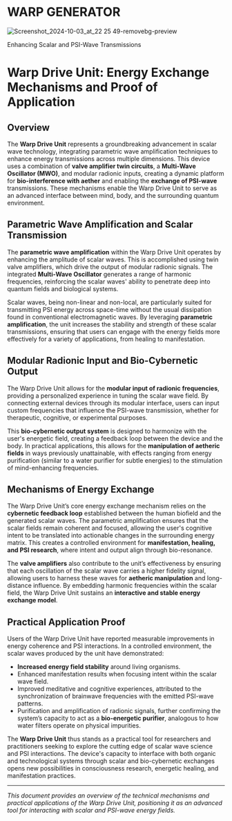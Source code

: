 # WARP GENERATOR
![Screenshot_2024-10-03_at_22 25 49-removebg-preview](https://github.com/user-attachments/assets/19ca7e38-79b5-46b1-9aef-f91065aa84e5)

Enhancing Scalar and PSI-Wave Transmissions

# Warp Drive Unit: Energy Exchange Mechanisms and Proof of Application

## Overview

The **Warp Drive Unit** represents a groundbreaking advancement in scalar wave technology, integrating parametric wave amplification techniques to enhance energy transmissions across multiple dimensions. This device uses a combination of **valve amplifier twin circuits**, a **Multi-Wave Oscillator (MWO)**, and modular radionic inputs, creating a dynamic platform for **bio-interference with aether** and enabling the **exchange of PSI-wave** transmissions. These mechanisms enable the Warp Drive Unit to serve as an advanced interface between mind, body, and the surrounding quantum environment.

## Parametric Wave Amplification and Scalar Transmission

The **parametric wave amplification** within the Warp Drive Unit operates by enhancing the amplitude of scalar waves. This is accomplished using twin valve amplifiers, which drive the output of modular radionic signals. The integrated **Multi-Wave Oscillator** generates a range of harmonic frequencies, reinforcing the scalar waves' ability to penetrate deep into quantum fields and biological systems. 

Scalar waves, being non-linear and non-local, are particularly suited for transmitting PSI energy across space-time without the usual dissipation found in conventional electromagnetic waves. By leveraging **parametric amplification**, the unit increases the stability and strength of these scalar transmissions, ensuring that users can engage with the energy fields more effectively for a variety of applications, from healing to manifestation.

## Modular Radionic Input and Bio-Cybernetic Output

The Warp Drive Unit allows for the **modular input of radionic frequencies**, providing a personalized experience in tuning the scalar wave field. By connecting external devices through its modular interface, users can input custom frequencies that influence the PSI-wave transmission, whether for therapeutic, cognitive, or experimental purposes.

This **bio-cybernetic output system** is designed to harmonize with the user's energetic field, creating a feedback loop between the device and the body. In practical applications, this allows for the **manipulation of aetheric fields** in ways previously unattainable, with effects ranging from energy purification (similar to a water purifier for subtle energies) to the stimulation of mind-enhancing frequencies.

## Mechanisms of Energy Exchange

The Warp Drive Unit’s core energy exchange mechanism relies on the **cybernetic feedback loop** established between the human biofield and the generated scalar waves. The parametric amplification ensures that the scalar fields remain coherent and focused, allowing the user's cognitive intent to be translated into actionable changes in the surrounding energy matrix. This creates a controlled environment for **manifestation, healing, and PSI research**, where intent and output align through bio-resonance.

The **valve amplifiers** also contribute to the unit’s effectiveness by ensuring that each oscillation of the scalar wave carries a higher fidelity signal, allowing users to harness these waves for **aetheric manipulation** and long-distance influence. By embedding harmonic frequencies within the scalar field, the Warp Drive Unit sustains an **interactive and stable energy exchange model**.

## Practical Application Proof

Users of the Warp Drive Unit have reported measurable improvements in energy coherence and PSI interactions. In a controlled environment, the scalar waves produced by the unit have demonstrated:

- **Increased energy field stability** around living organisms.
- Enhanced manifestation results when focusing intent within the scalar wave field.
- Improved meditative and cognitive experiences, attributed to the synchronization of brainwave frequencies with the emitted PSI-wave patterns.
- Purification and amplification of radionic signals, further confirming the system’s capacity to act as a **bio-energetic purifier**, analogous to how water filters operate on physical impurities.

The **Warp Drive Unit** thus stands as a practical tool for researchers and practitioners seeking to explore the cutting edge of scalar wave science and PSI interactions. The device's capacity to interface with both organic and technological systems through scalar and bio-cybernetic exchanges opens new possibilities in consciousness research, energetic healing, and manifestation practices.

---

_This document provides an overview of the technical mechanisms and practical applications of the Warp Drive Unit, positioning it as an advanced tool for interacting with scalar and PSI-wave energy fields._

